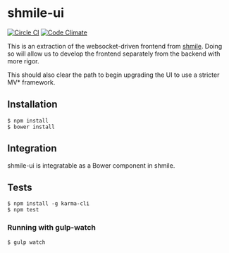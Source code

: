 shmile-ui
=========

[![Circle CI](https://circleci.com/gh/andrewhao/shmile-ui.svg?style=svg)](https://circleci.com/gh/andrewhao/shmile-ui)
[![Code Climate](https://codeclimate.com/github/andrewhao/shmile-ui/badges/gpa.svg)](https://codeclimate.com/github/andrewhao/shmile-ui)

This is an extraction of the websocket-driven frontend from [shmile](https://github.com/porkbuns/shmile). Doing so will allow us to develop the frontend separately from the backend with more rigor.

This should also clear the path to begin upgrading the UI to use a stricter MV* framework.

## Installation

    $ npm install
    $ bower install

## Integration

shmile-ui is integratable as a Bower component in shmile.

## Tests

    $ npm install -g karma-cli
    $ npm test

### Running with gulp-watch

    $ gulp watch
